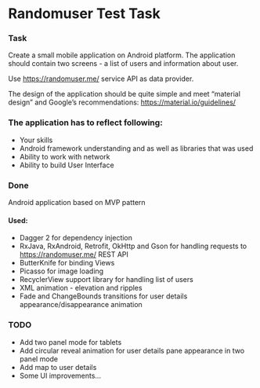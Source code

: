 # Randomuser Test Task

### Task
Create a small mobile application on Android platform. The application should contain two screens - a list of users and information about user.

Use https://randomuser.me/ service API as data provider.

The design of the application should be quite simple and meet “material design” and Google’s recommendations: https://material.io/guidelines/

### The application has to reflect following:
* Your skills
* Android framework understanding and as well as libraries that was used
* Ability to work with network
* Ability to build User Interface

### Done
Android application based on MVP pattern
#### Used:
* Dagger 2 for dependency injection
* RxJava, RxAndroid, Retrofit, OkHttp and Gson for handling requests to https://randomuser.me/ REST API
* ButterKnife for binding Views
* Picasso for image loading
* RecyclerView support library for handling list of users
* XML animation - elevation and ripples
* Fade and ChangeBounds transitions for user details appearance/disappearance animation

### TODO
* Add two panel mode for tablets
* Add circular reveal animation for user details pane appearance in two panel mode
* Add map to user details
* Some UI improvements...

